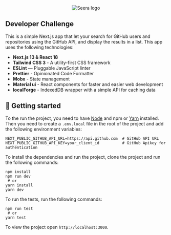 <p align="center">
  <img src="https://camo.githubusercontent.com/8db8bcfe74635750bbcd1e7e38758b9b3c2f8b237986467a0cb19dc81bb77c99/68747470733a2f2f61726761616d706c75732e73332e616d617a6f6e6177732e636f6d2f31353961666436302d383636392d343134302d616139652d6665343637393166353135642e706e67" alt="Seera logo">
</p>

## Developer Challenge
This is a simple Next.js app that let your search for GitHub users and repositories using the GitHub API, and display the results in a list.
This app uses the following technologies:
-  **Next.js 13 & React 18**
-  **Tailwind CSS 3** - A utility-first CSS framework
-  **ESLint** — Pluggable JavaScript linter
-  **Prettier** - Opinionated Code Formatter
-  **Mobx** - State management
-  **Material ui** - React components for faster and easier web development
-  **localForge** - IndexedDB wrapper with a simple API for caching data

## 🚀 Getting started
To the run the project, you need to have [Node](https://nodejs.org/en/) and npm or [Yarn](https://yarnpkg.com/) installed.
Then you need to create a `.env.local` file in the root of the project and add the following environment variables:
```agsl
NEXT_PUBLIC_GITHUB_API_URL=https://api.github.com  # GitHub API URL
NEXT_PUBLIC_GITHUB_API_KEY=your_client_id          # GitHub Apikey for authentication
```
To install the dependencies and run the project, clone the project and run the following commands:

```
npm install
npm run dev
 # or
yarn install
yarn dev
 ```

To run the tests, run the following commands:
```
npm run test
 # or
yarn test
```


To view the project open `http://localhost:3000`.

